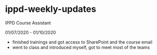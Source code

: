 # ippd-weekly-updates
IPPD Course Assistant 

01/07/2020 - 01/10/2020

- finished trainings and got access to SharePoint and the course email
- went to class and introduced myself, got to meet most of the teams
